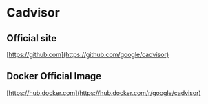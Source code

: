 # Cadvisor

## Official site
[https://github.com](https://github.com/google/cadvisor)

## Docker Official Image
[https://hub.docker.com](https://hub.docker.com/r/google/cadvisor)
